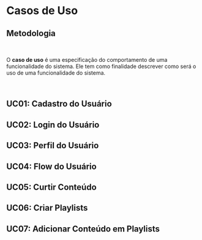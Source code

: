 #  Casos de Uso
<div class="line"></div>

##  Metodologia

<p align="justify">&emsp;

O **caso de uso** é uma especificação do comportamento de uma funcionalidade do sistema. Ele tem como finalidade descrever como será o uso de uma funcionalidade do sistema.

</p>
<br>

## UC01: Cadastro do Usuário
## UC02: Login do Usuário
## UC03: Perfil do Usuário
## UC04: Flow do Usuário
## UC05: Curtir Conteúdo
## UC06: Criar Playlists
## UC07: Adicionar Conteúdo em Playlists

